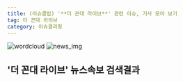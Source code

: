 ```yaml
---
title: (이슈클립) '**더 꼰대 라이브**' 관련 이슈, 기사 모아 보기
tag: 더 꼰대 라이브
category: 이슈클리핑
---
```

![wordcloud](https://s3.ap-northeast-2.amazonaws.com/lyrics101-wordcloud/2018-09-29-1538175057.png)
![news_img](https://user-images.githubusercontent.com/42597476/44507050-1206f400-a6e4-11e8-8d98-7ffbfebb353f.png)
## **'**더 꼰대 라이브**'** 뉴스속보 검색결과


